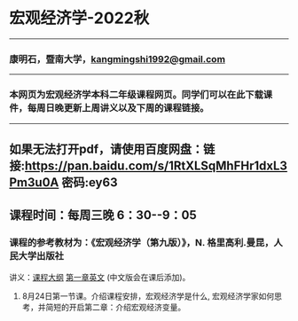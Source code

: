 # 宏观经济学-2022秋
---
### 康明石，暨南大学，kangmingshi1992@gmail.com
---
### 本网页为宏观经济学本科二年级课程网页。同学们可以在此下载课件，每周日晚更新上周讲义以及下周的课程链接。
---
如果无法打开pdf，请使用百度网盘：链接:https://pan.baidu.com/s/1RtXLSqMhFHr1dxL3Pm3u0A  密码:ey63
---
课程时间：每周三晚 6：30--9：05
---
### 课程的参考教材为：《宏观经济学（第九版）》，N. 格里高利.曼昆，人民大学出版社


讲义：[课程大纲](https://github.com/EddyKK/Macroeconomics-2022fall/blob/main/%E8%AF%BE%E7%A8%8B%E5%A4%A7%E7%BA%B2.pdf) [第一章英文](https://github.com/EddyKK/Macroeconomics-2022fall/blob/main/Macro_2022_Fall_Mingshi_Kang.pdf) (中文版会在课后添加)。




1. 8月24日第一节课。介绍课程安排，宏观经济学是什么, 宏观经济学家如何思考，并简短的开启第二章：介绍宏观经济变量。


